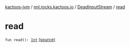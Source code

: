 [kactoos-jvm](../../index.md) / [nnl.rocks.kactoos.io](../index.md) / [DeadInputStream](index.md) / [read](./read.md)

# read

`fun read(): `[`Int`](https://kotlinlang.org/api/latest/jvm/stdlib/kotlin/-int/index.html) [(source)](https://github.com/neonailol/kactoos/blob/master/kactoos-jvm/src/main/kotlin/nnl/rocks/kactoos/io/DeadInputStream.kt#L17)